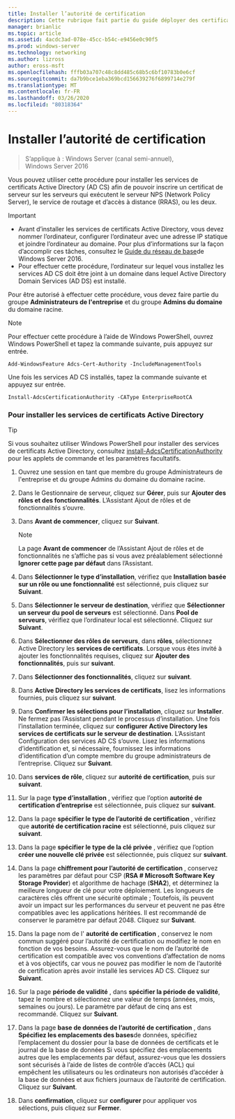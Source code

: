 ```yaml
---
title: Installer l’autorité de certification
description: Cette rubrique fait partie du guide déployer des certificats de serveur pour les déploiements sans fil et câblés 802.1 X.
manager: brianlic
ms.topic: article
ms.assetid: 4acdc3ad-078e-45cc-b54c-e9456e0c90f5
ms.prod: windows-server
ms.technology: networking
ms.author: lizross
author: eross-msft
ms.openlocfilehash: fffb03a707c48c8dd485c68b5c6bf10783b0e6cf
ms.sourcegitcommit: da7b9bce1eba369bcd156639276f6899714e279f
ms.translationtype: MT
ms.contentlocale: fr-FR
ms.lasthandoff: 03/26/2020
ms.locfileid: "80318364"
---
```

# <a name="install-the-certification-authority"></a>Installer l’autorité de certification

>S’applique à : Windows Server (canal semi-annuel), Windows Server 2016

Vous pouvez utiliser cette procédure pour installer les services de certificats Active Directory (AD CS) afin de pouvoir inscrire un certificat de serveur sur les serveurs qui exécutent le serveur NPS (Network Policy Server), le service de routage et d’accès à distance (RRAS), ou les deux.  
  
> [!IMPORTANT]  
> -   Avant d’installer les services de certificats Active Directory, vous devez nommer l’ordinateur, configurer l’ordinateur avec une adresse IP statique et joindre l’ordinateur au domaine. Pour plus d’informations sur la façon d’accomplir ces tâches, consultez le [Guide du réseau de base](https://technet.microsoft.com/windows-server-docs/networking/core-network-guide/core-network-guide)de Windows Server 2016.  
> -   Pour effectuer cette procédure, l’ordinateur sur lequel vous installez les services AD CS doit être joint à un domaine dans lequel Active Directory Domain Services (AD DS) est installé.  
  
Pour être autorisé à effectuer cette procédure, vous devez faire partie du groupe **Administrateurs de l'entreprise** et du groupe **Admins du domaine** du domaine racine.  
  
> [!NOTE]  
> Pour effectuer cette procédure à l’aide de Windows PowerShell, ouvrez Windows PowerShell et tapez la commande suivante, puis appuyez sur entrée.   
>   
> `Add-WindowsFeature Adcs-Cert-Authority -IncludeManagementTools`  
>   
> Une fois les services AD CS installés, tapez la commande suivante et appuyez sur entrée.  
>   
> `Install-AdcsCertificationAuthority -CAType EnterpriseRootCA`  
  
### <a name="to-install-active-directory-certificate-services"></a>Pour installer les services de certificats Active Directory  

> [!TIP]
> Si vous souhaitez utiliser Windows PowerShell pour installer des services de certificats Active Directory, consultez [install-AdcsCertificationAuthority](https://docs.microsoft.com/powershell/module/adcsdeployment/install-adcscertificationauthority?view=win10-ps) pour les applets de commande et les paramètres facultatifs.
  
1.  Ouvrez une session en tant que membre du groupe Administrateurs de l'entreprise et du groupe Admins du domaine du domaine racine.  
  
2.  Dans le Gestionnaire de serveur, cliquez sur **Gérer**, puis sur **Ajouter des rôles et des fonctionnalités**. L’Assistant Ajout de rôles et de fonctionnalités s’ouvre.  
  
3.  Dans **Avant de commencer**, cliquez sur **Suivant**.  
  
    > [!NOTE]  
    > La page **Avant de commencer** de l’Assistant Ajout de rôles et de fonctionnalités ne s’affiche pas si vous avez préalablement sélectionné **Ignorer cette page par défaut** dans l’Assistant.  
  
4.  Dans **Sélectionner le type d’installation**, vérifiez que **Installation basée sur un rôle ou une fonctionnalité** est sélectionné, puis cliquez sur **Suivant**.  
  
5.  Dans **Sélectionner le serveur de destination**, vérifiez que **Sélectionner un serveur du pool de serveurs** est sélectionné. Dans **Pool de serveurs**, vérifiez que l’ordinateur local est sélectionné. Cliquez sur **Suivant**.  
  
6.  Dans **Sélectionner des rôles de serveurs**, dans **rôles**, sélectionnez Active Directory les **services de certificats**. Lorsque vous êtes invité à ajouter les fonctionnalités requises, cliquez sur **Ajouter des fonctionnalités**, puis sur **suivant**.  
  
7.  Dans **Sélectionner des fonctionnalités**, cliquez sur **suivant**.  
  
8.  Dans **Active Directory les services de certificats**, lisez les informations fournies, puis cliquez sur **suivant**.  
  
9. Dans **Confirmer les sélections pour l’installation**, cliquez sur **Installer**. Ne fermez pas l’Assistant pendant le processus d’installation. Une fois l’installation terminée, cliquez sur **configurer Active Directory les services de certificats sur le serveur de destination**. L’Assistant Configuration des services AD CS s’ouvre. Lisez les informations d’identification et, si nécessaire, fournissez les informations d’identification d’un compte membre du groupe administrateurs de l’entreprise. Cliquez sur **Suivant**.  
  
10. Dans **services de rôle**, cliquez sur **autorité de certification**, puis sur **suivant**.  
  
11. Sur la page **type d’installation** , vérifiez que l’option **autorité de certification d’entreprise** est sélectionnée, puis cliquez sur **suivant**.  
  
12. Dans la page **spécifier le type de l’autorité de certification** , vérifiez que **autorité de certification racine** est sélectionné, puis cliquez sur **suivant**.  
  
13. Dans la page **spécifier le type de la clé privée** , vérifiez que l’option **créer une nouvelle clé privée** est sélectionnée, puis cliquez sur **suivant**.  
  
14. Dans la page **chiffrement pour l’autorité de certification** , conservez les paramètres par défaut pour CSP (**RSA # Microsoft Software Key Storage Provider**) et algorithme de hachage (**SHA2**), et déterminez la meilleure longueur de clé pour votre déploiement. Les longueurs de caractères clés offrent une sécurité optimale ; Toutefois, ils peuvent avoir un impact sur les performances du serveur et peuvent ne pas être compatibles avec les applications héritées. Il est recommandé de conserver le paramètre par défaut 2048. Cliquez sur **Suivant**.  
  
15. Dans la page nom de l' **autorité de certification** , conservez le nom commun suggéré pour l’autorité de certification ou modifiez le nom en fonction de vos besoins. Assurez-vous que le nom de l’autorité de certification est compatible avec vos conventions d’affectation de noms et à vos objectifs, car vous ne pouvez pas modifier le nom de l’autorité de certification après avoir installé les services AD CS. Cliquez sur **Suivant**.  
  
16. Sur la page **période de validité** , dans **spécifier la période de validité**, tapez le nombre et sélectionnez une valeur de temps (années, mois, semaines ou jours). Le paramètre par défaut de cinq ans est recommandé. Cliquez sur **Suivant**.  
  
17. Dans la page **base de données de l’autorité de certification** , dans **Spécifiez les emplacements des bases**de données, spécifiez l’emplacement du dossier pour la base de données de certificats et le journal de la base de données Si vous spécifiez des emplacements autres que les emplacements par défaut, assurez-vous que les dossiers sont sécurisés à l’aide de listes de contrôle d’accès (ACL) qui empêchent les utilisateurs ou les ordinateurs non autorisés d’accéder à la base de données et aux fichiers journaux de l’autorité de certification. Cliquez sur **Suivant**.  
  
18. Dans **confirmation**, cliquez sur **configurer** pour appliquer vos sélections, puis cliquez sur **Fermer**.  
  



